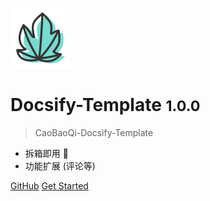 ![logo](static/icon/icon.svg)

# Docsify-Template <small>1.0.0</small>

> CaoBaoQi-Docsify-Template

- 拆箱即用  🍃
- 功能扩展 (评论等)

[GitHub](https://github.com/CaoBaoQi)
[Get Started](#Docsify-Template)
